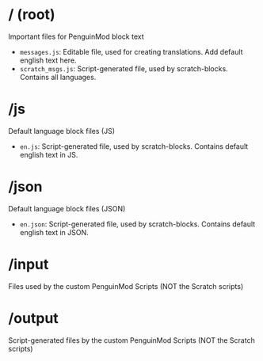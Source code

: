 # / (root)
Important files for PenguinMod block text

- `messages.js`: Editable file, used for creating translations. Add default english text here.
- `scratch_msgs.js`: Script-generated file, used by scratch-blocks. Contains all languages.

# /js
Default language block files (JS)

- `en.js`: Script-generated file, used by scratch-blocks. Contains default english text in JS.

# /json
Default language block files (JSON)

- `en.json`: Script-generated file, used by scratch-blocks. Contains default english text in JSON.

# /input
Files used by the custom PenguinMod Scripts (NOT the Scratch scripts)

# /output
Script-generated files by the custom PenguinMod Scripts (NOT the Scratch scripts)